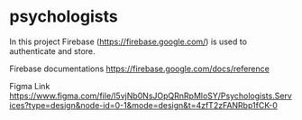 # psychologists

In this project Firebase (https://firebase.google.com/) is used to authenticate and store.

Firebase documentations
https://firebase.google.com/docs/reference

Figma Link
https://www.figma.com/file/I5vjNb0NsJOpQRnRpMloSY/Psychologists.Services?type=design&node-id=0-1&mode=design&t=4zfT2zFANRbp1fCK-0